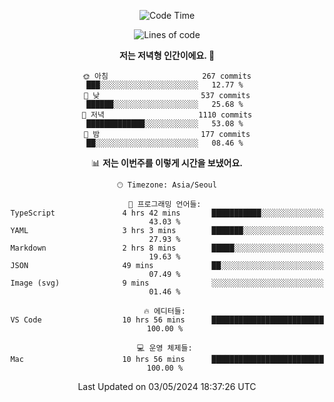 <div align='center'>
 
<!--START_SECTION:waka-->
![Code Time](http://img.shields.io/badge/Code%20Time-3%2C511%20hrs%2023%20mins-blue)

![Lines of code](https://img.shields.io/badge/%EC%A0%80%EB%8A%94%20%EC%97%AC%ED%83%9C%EA%B9%8C%EC%A7%80%20-1.5%20million%20%EC%A4%84%EC%9D%98%20%EC%BD%94%EB%93%9C%EB%A5%BC%20%EC%9E%91%EC%84%B1%ED%96%88%EC%96%B4%EC%9A%94.-blue)

**저는 저녁형 인간이에요. 🦉** 

```text
🌞 아침                     267 commits         ███░░░░░░░░░░░░░░░░░░░░░░   12.77 % 
🌆 낮　                     537 commits         ██████░░░░░░░░░░░░░░░░░░░   25.68 % 
🌃 저녁                     1110 commits        █████████████░░░░░░░░░░░░   53.08 % 
🌙 밤　                     177 commits         ██░░░░░░░░░░░░░░░░░░░░░░░   08.46 % 
```


📊 **저는 이번주를 이렇게 시간을 보냈어요.** 

```text
🕑︎ Timezone: Asia/Seoul

💬 프로그래밍 언어들: 
TypeScript               4 hrs 42 mins       ███████████░░░░░░░░░░░░░░   43.03 % 
YAML                     3 hrs 3 mins        ███████░░░░░░░░░░░░░░░░░░   27.93 % 
Markdown                 2 hrs 8 mins        █████░░░░░░░░░░░░░░░░░░░░   19.63 % 
JSON                     49 mins             ██░░░░░░░░░░░░░░░░░░░░░░░   07.49 % 
Image (svg)              9 mins              ░░░░░░░░░░░░░░░░░░░░░░░░░   01.46 % 

🔥 에디터들: 
VS Code                  10 hrs 56 mins      █████████████████████████   100.00 % 

💻 운영 체제들: 
Mac                      10 hrs 56 mins      █████████████████████████   100.00 % 
```


 Last Updated on 03/05/2024 18:37:26 UTC
<!--END_SECTION:waka-->
 </div>
<!---
Emewjin/Emewjin is a ✨ special ✨ repository because its `README.md` (this file) appears on your GitHub profile.
You can click the Preview link to take a look at your changes.
--->
